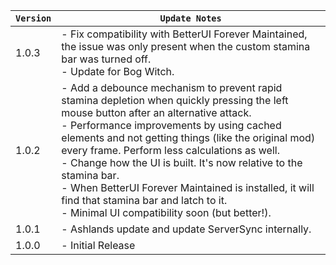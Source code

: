 | `Version` | `Update Notes`                                                                                                                                                                                                                                                                                                                                                                                                                                                                                                                   |
|-----------|----------------------------------------------------------------------------------------------------------------------------------------------------------------------------------------------------------------------------------------------------------------------------------------------------------------------------------------------------------------------------------------------------------------------------------------------------------------------------------------------------------------------------------|
| 1.0.3     | - Fix compatibility with BetterUI Forever Maintained, the issue was only present when the custom stamina bar was turned off.<br/> - Update for Bog Witch.                                                                                                                                                                                                                                                                                                                                                                        |
| 1.0.2     | - Add a debounce mechanism to prevent rapid stamina depletion when quickly pressing the left mouse button after an alternative attack.<br/>- Performance improvements by using cached elements and not getting things (like the original mod) every frame. Perform less calculations as well.<br/>- Change how the UI is built. It's now relative to the stamina bar. <br/> - When BetterUI Forever Maintained is installed, it will find that stamina bar and latch to it. <br/> - Minimal UI compatibility soon (but better!). |
| 1.0.1     | - Ashlands update and update ServerSync internally.                                                                                                                                                                                                                                                                                                                                                                                                                                                                              |
| 1.0.0     | - Initial Release                                                                                                                                                                                                                                                                                                                                                                                                                                                                                                                |